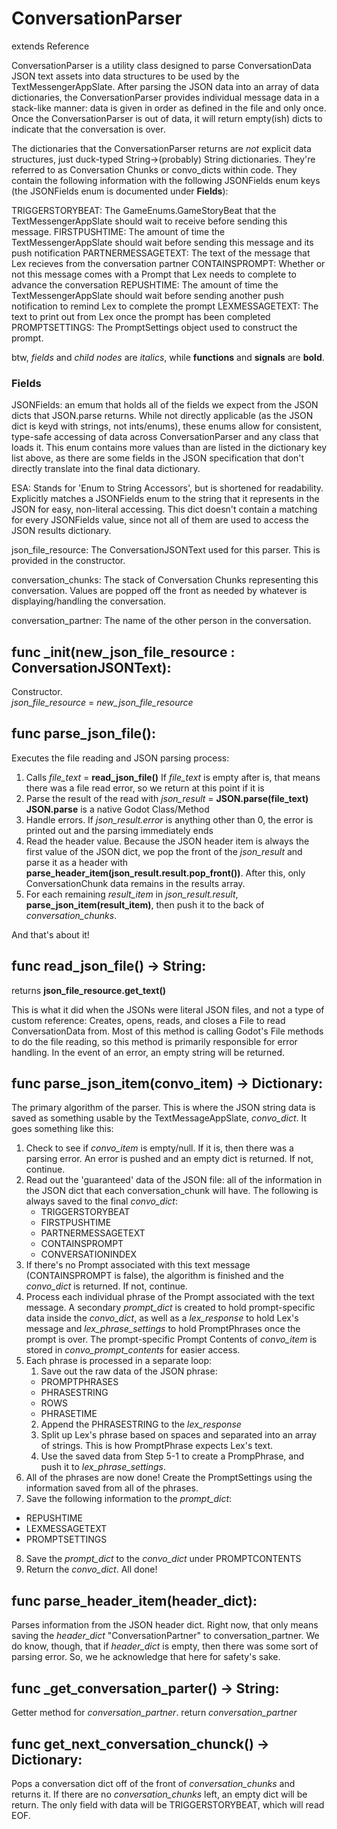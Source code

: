 # ConversationParser
extends Reference

ConversationParser is a utility class designed to parse ConversationData JSON text assets into data structures to be used by the TextMessengerAppSlate. After parsing the JSON data into an array of data dictionaries, the ConversationParser provides individual message data in a stack-like manner: data is given in order as defined in the file and only once. Once the ConversationParser is out of data, it will return empty(ish) dicts to indicate that the conversation is over.

The dictionaries that the ConversationParser returns are _not_ explicit data structures, just duck-typed String->(probably) String dictionaries. They're referred to as Conversation Chunks or convo_dicts within code. They contain the following information with the following JSONFields enum keys (the JSONFields enum is documented under **Fields**):

TRIGGERSTORYBEAT: The GameEnums.GameStoryBeat that the TextMessengerAppSlate should wait to receive before sending this message.
FIRSTPUSHTIME: The amount of time the TextMessengerAppSlate should wait before sending this message and its push notification
PARTNERMESSAGETEXT: The text of the message that Lex recieves from the conversation partner
CONTAINSPROMPT: Whether or not this message comes with a Prompt that Lex needs to complete to advance the conversation
REPUSHTIME: The amount of time the TextMessengerAppSlate should wait before sending another push notification to remind Lex to complete the prompt
LEXMESSAGETEXT: The text to print out from Lex once the prompt has been completed
PROMPTSETTINGS: The PromptSettings object used to construct the prompt.

btw, _fields_ and _child nodes_ are _italics_, while **functions** and **signals** are **bold**.

### Fields
JSONFields: an emum that holds all of the fields we expect from the JSON dicts that JSON.parse returns. While not directly applicable (as the JSON dict is keyd with strings, not ints/enums), these enums allow for consistent, type-safe accessing of data across ConversationParser and any class that loads it. This enum contains more values than are listed in the dictionary key list above, as there are some fields in the JSON specification that don't directly translate into the final data dictionary.

ESA: Stands for 'Enum to String Accessors', but is shortened for readability. Explicitly matches a JSONFields enum to the string that it represents in the JSON for easy, non-literal accessing. This dict doesn't contain a matching for every JSONFields value, since not all of them are used to access the JSON results dictionary.

json_file_resource: The ConversationJSONText used for this parser. This is provided in the constructor.

conversation_chunks: The stack of Conversation Chunks representing this conversation. Values are popped off the front as needed by whatever is displaying/handling the conversation.

conversation_partner: The name of the other person in the conversation.

## func _init(new_json_file_resource : ConversationJSONText):
Constructor.	
_json_file_resource_ = _new_json_file_resource_

## func parse_json_file():
Executes the file reading and JSON parsing process:

1. Calls _file_text_ = **read_json_file()**
	If _file_text_ is empty after is, that means there was a file read error, so we return at this point if it is
2. Parse the result of the read with _json_result_ = **JSON.parse(file_text)**
	**JSON.parse** is a native Godot Class/Method
3. Handle errors. If _json_result.error_ is anything other than 0, the error is printed out and the parsing immediately ends
4. Read the header value. Because the JSON header item is always the first value of the JSON dict, we pop the front of the _json_result_ and parse it as a header with **parse_header_item(json_result.result.pop_front())**. After this, only ConversationChunk data remains in the results array.
5. For each remaining _result_item_ in _json_result.result_, **parse_json_item(result_item)**, then push it to the back of _conversation_chunks_.

And that's about it!
	
## func read_json_file() -> String:
returns **json_file_resource.get_text()**

This is what it did when the JSONs were literal JSON files, and not a type of custom reference:
Creates, opens, reads, and closes a File to read ConversationData from. Most of this method is calling Godot's File methods to do the file reading, so this method is primarily responsible for error handling. In the event of an error, an empty string will be returned.

## func parse_json_item(convo_item) -> Dictionary:
The primary algorithm of the parser. This is where the JSON string data is saved as something usable by the TextMessageAppSlate, _convo_dict_. It goes something like this:

1. Check to see if _convo_item_ is empty/null. If it is, then there was a parsing error. An error is pushed and an empty dict is returned. If not, continue.
2. Read out the 'guaranteed' data of the JSON file: all of the information in the JSON dict that each conversation_chunk will have. The following is always saved to the final _convo_dict_:
	- TRIGGERSTORYBEAT
	- FIRSTPUSHTIME
	- PARTNERMESSAGETEXT
	- CONTAINSPROMPT
	- CONVERSATIONINDEX
3. If there's no Prompt associated with this text message (CONTAINSPROMPT is false), the algorithm is finished and the _convo_dict_ is returned. If not, continue.
4. Process each individual phrase of the Prompt associated with the text message. A secondary _prompt_dict_ is created to hold prompt-specific data inside the _convo_dict_, as well as a _lex_response_ to hold Lex's message and _lex_phrase_settings_ to hold PromptPhrases once the prompt is over. The prompt-specific Prompt Contents of _convo_item_ is stored in _convo_prompt_contents_ for easier access.
5. Each phrase is processed in a separate loop:
	1. Save out the raw data of the JSON phrase:
	- PROMPTPHRASES
	- PHRASESTRING
	- ROWS
	- PHRASETIME
	2. Append the PHRASESTRING to the _lex_response_
	3. Split up Lex's phrase based on spaces and separated into an array of strings. This is how PromptPhrase expects Lex's text.
	4. Use the saved data from Step 5-1 to create a PrompPhrase, and push it to _lex_phrase_settings_.
6. All of the phrases are now done! Create the PromptSettings using the information saved from all of the phrases.
7. Save the following information to the _prompt_dict_:
- REPUSHTIME
- LEXMESSAGETEXT
- PROMPTSETTINGS
8. Save the _prompt_dict_ to the _convo_dict_ under PROMPTCONTENTS
9. Return the _convo_dict_. All done!
	
## func parse_header_item(header_dict):
Parses information from the JSON header dict. Right now, that only means saving the _header_dict_ "ConversationPartner" to conversation_partner. We do know, though, that if _header_dict_ is empty, then there was some sort of parsing error. So, we he acknowledge that here for safety's sake.

## func _get_conversation_parter() -> String:
Getter method for _conversation_partner_.
return _conversation_partner_

## func get_next_conversation_chunck() -> Dictionary:
Pops a conversation dict off of the front of _conversation_chunks_ and returns it. If there are no _conversation_chunks_ left, an empty dict will be return. The only field with data will be TRIGGERSTORYBEAT, which will read EOF.